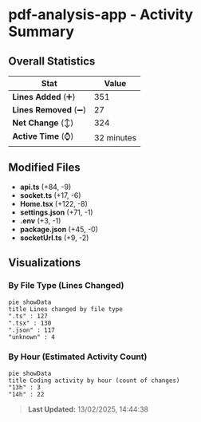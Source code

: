 # pdf-analysis-app - Activity Summary 

## Overall Statistics

| Stat                   | Value                                                             |
| ---------------------- | ----------------------------------------------------------------- |
| **Lines Added** (➕)   | 351                                          |
| **Lines Removed** (➖) | 27                                        |
| **Net Change** (↕)    | 324                |
| **Active Time** (⌚)   | 32 minutes |


## Modified Files
- **api.ts** (+84, -9)
- **socket.ts** (+17, -6)
- **Home.tsx** (+122, -8)
- **settings.json** (+71, -1)
- **.env** (+3, -1)
- **package.json** (+45, -0)
- **socketUrl.ts** (+9, -2)

## Visualizations

### By File Type (Lines Changed)

```mermaid
pie showData
title Lines changed by file type
".ts" : 127
".tsx" : 130
".json" : 117
"unknown" : 4
```

### By Hour (Estimated Activity Count)

```mermaid
pie showData
title Coding activity by hour (count of changes)
"13h" : 3
"14h" : 22
```


> **Last Updated:** 13/02/2025, 14:44:38